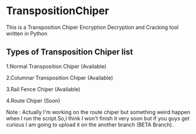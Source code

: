 # TranspositionChiper
This is a Transposition Chiper Encryption Decryption and Cracking tool written in Python

## Types of Transposition Chiper list

1.Normal Transposition Chiper (Available)
  
2.Columnar Transposition Chiper (Available)
  
3.Rail Fence Chiper (Available)
  
4.Route Chiper (Soon)
  
Note : Actually I'm working on the route chiper but something weird happen when I run the script.So,I think I won't finish it very soon but if you guys get curious I am going to upload it on the another branch (BETA Branch).
